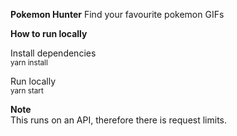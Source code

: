 **Pokemon Hunter**
Find your favourite pokemon GIFs

**How to run locally**

Install dependencies\
<sub>yarn install</sub>

Run locally\
<sub>yarn start</sub>

**Note**\
This runs on an API, therefore there is request limits.
